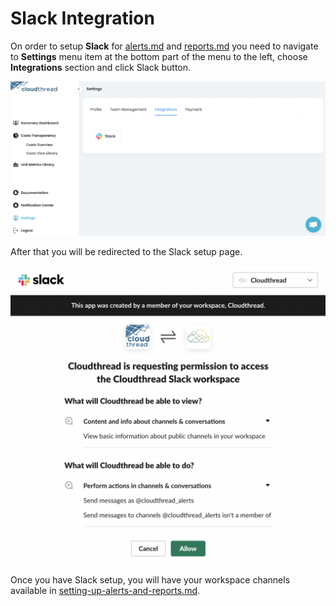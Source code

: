 # Slack Integration

On order to setup **Slack** for [alerts.md](../notifications/alerts.md "mention") and [reports.md](../notifications/reports.md "mention") you need to navigate to **Settings** menu item at the bottom part of the menu to the left, choose **Integrations** section and click Slack button.

![Slack integration page](<../../.gitbook/assets/image (5).png>)

After that you will be redirected to the Slack setup page.

![Slack setup screen](<../../.gitbook/assets/image (11).png>)

Once you have Slack setup, you will have your workspace channels available in [setting-up-alerts-and-reports.md](../../guides/setting-up-alerts-and-reports.md "mention").
